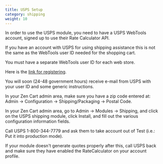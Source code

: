 ```yaml
---
title: USPS Setup 
category: shipping 
weight: 10
---
```


In order to use the USPS module, you need to have a USPS WebTools account, signed up to use their Rate Calculator API.

If you have an account with USPS for using shipping assistance this is not the same as the WebTools user ID needed for the shopping cart.

You must have a separate WebTools user ID for each web store.

Here is the [link for registering](https://www.usps.com/business/web-tools-apis/welcome.htm).

You will soon (24-48 government hours) receive e-mail from USPS with your user ID and some generic instructions.

In your Zen Cart admin area, make sure you have a zip code entered at: Admin -> Configuration -> Shipping/Packaging -> Postal Code.

In your Zen Cart admin area, go to Admin -> Modules -> Shipping, and click on the USPS shipping module, click Install, and fill out the various configuration information fields.

Call USPS 1-800-344-7779 and ask them to take account out of Test (i.e.: Put it into production mode).

If your module doesn't generate quotes properly after this, call USPS back and make sure they have enabled the RateCalculator on your account profile.

